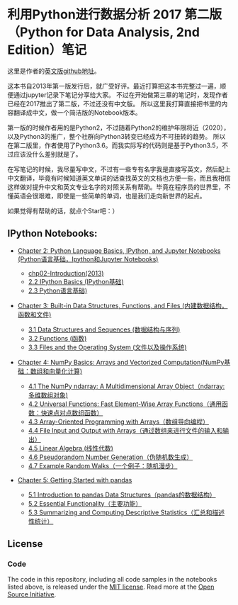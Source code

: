 # 利用Python进行数据分析 2017 第二版 （Python for Data Analysis, 2nd Edition）笔记

这里是作者的[英文版github地址](https://github.com/wesm/pydata-book)。

这本书自2013年第一版发行后，就广受好评。最近打算把这本书完整过一遍，顺便通过jupyter记录下笔记分享给大家。
不过在开始做第三章的笔记时，发现作者已经在2017推出了第二版，不过还没有中文版。
所以这里我打算直接把书里的内容翻译成中文，做一个简洁版的Notebook版本。

第一版的时候作者用的是Python2，不过随着Python2的维护年限将近（2020），以及Python3的推广，整个社群向Python3转变已经成为不可扭转的趋势。
所以在第二版里，作者使用了Python3.6。而我实际写的代码则是基于Python3.5，不过应该没什么差别就是了。

在写笔记的时候，我尽量写中文，不过有一些专有名字我是直接写英文，然后配上中文翻译，毕竟有时候知道英文单词的话查找英文的文档也方便一些，而且我相信这样做对提升中文和英文专业名字的对照关系有帮助。毕竟在程序员的世界里，不懂英语会很艰难，即使是一些简单的单词，也是我们走向新世界的起点。

如果觉得有帮助的话，就点个Star吧：）

## IPython Notebooks:

* [Chapter 2: Python Language Basics, IPython, and Jupyter Notebooks (Python语言基础，Ipython和Jupyter Notebooks)](http://nbviewer.jupyter.org/github/BrambleXu/pydata-notebook/tree/master/Chapter-02/)
  - [chp02-Introduction(2013)](http://nbviewer.jupyter.org/github/BrambleXu/pydata-notebook/blob/master/Chapter-02/chp02-Introduction%282013%29.ipynb)
  - [2.2 IPython Basics (IPython基础)](http://nbviewer.jupyter.org/github/BrambleXu/pydata-notebook/blob/master/Chapter-02/2.2%20IPython%20Basics.ipynb)
  - [2.3 Python语言基础)](http://nbviewer.jupyter.org/github/BrambleXu/pydata-notebook/blob/master/Chapter-02/2.3%20Python%E8%AF%AD%E8%A8%80%E5%9F%BA%E7%A1%80.ipynb)


* [Chapter 3: Built-in Data Structures, Functions, and Files (内建数据结构，函数和文件)](http://nbviewer.jupyter.org/github/BrambleXu/pydata-notebook/tree/master/Chapter-03/)
  - [3.1 Data Structures and Sequences (数据结构与序列)](http://nbviewer.jupyter.org/github/BrambleXu/pydata-notebook/blob/master/Chapter-03/3.1%20Data%20Structures%20and%20Sequences%20%28%E6%95%B0%E6%8D%AE%E7%BB%93%E6%9E%84%E4%B8%8E%E5%BA%8F%E5%88%97%29.ipynb)
  - [3.2 Functions (函数)](http://nbviewer.jupyter.org/github/BrambleXu/pydata-notebook/blob/master/Chapter-03/3.2%20Functions%20%28%E5%87%BD%E6%95%B0%29.ipynb)
  - [3.3 Files and the Operating System (文件以及操作系统)](http://nbviewer.jupyter.org/github/BrambleXu/pydata-notebook/blob/master/Chapter-03/3.3%20Files%20and%20the%20Operating%20System%20%28%E6%96%87%E4%BB%B6%E4%BB%A5%E5%8F%8A%E6%93%8D%E4%BD%9C%E7%B3%BB%E7%BB%9F%29.ipynb)


* [Chapter 4: NumPy Basics: Arrays and Vectorized Computation(NumPy基础：数组和向量化计算)](http://nbviewer.jupyter.org/github/BrambleXu/pydata-notebook/tree/master/Chapter-04/)
  - [4.1 The NumPy ndarray: A Multidimensional Array Object（ndarray: 多维数组对象)](http://nbviewer.jupyter.org/github/BrambleXu/pydata-notebook/blob/master/Chapter-04/4.1%20The%20NumPy%20ndarray%EF%BC%88%E5%A4%9A%E7%BB%B4%E6%95%B0%E7%BB%84%E5%AF%B9%E8%B1%A1%EF%BC%89.ipynb)
  - [4.2 Universal Functions: Fast Element-Wise Array Functions（通用函数：快速点对点数组函数）](http://nbviewer.jupyter.org/github/BrambleXu/pydata-notebook/blob/master/Chapter-04/4.2%20Universal%20Functions%20%28%E9%80%9A%E7%94%A8%E5%87%BD%E6%95%B0%29.ipynb)
  - [4.3 Array-Oriented Programming with Arrays（数组导向编程）](http://nbviewer.jupyter.org/github/BrambleXu/pydata-notebook/blob/master/Chapter-04/4.3%20Array-Oriented%20Programming%20with%20Arrays%EF%BC%88%E6%95%B0%E7%BB%84%E5%AF%BC%E5%90%91%E7%BC%96%E7%A8%8B%EF%BC%89.ipynb)
  - [4.4 File Input and Output with Arrays（通过数组来进行文件的输入和输出）](http://nbviewer.jupyter.org/github/BrambleXu/pydata-notebook/blob/master/Chapter-04/4.4%20File%20Input%20and%20Output%20with%20Arrays%EF%BC%88%E9%80%9A%E8%BF%87%E6%95%B0%E7%BB%84%E6%9D%A5%E8%BF%9B%E8%A1%8C%E6%96%87%E4%BB%B6%E7%9A%84%E8%BE%93%E5%85%A5%E5%92%8C%E8%BE%93%E5%87%BA%EF%BC%89.ipynb)
  - [4.5 Linear Algebra (线性代数)](http://nbviewer.jupyter.org/github/BrambleXu/pydata-notebook/blob/master/Chapter-04/4.5%20Linear%20Algebra%20%28%E7%BA%BF%E6%80%A7%E4%BB%A3%E6%95%B0%29.ipynb)
  - [4.6 Pseudorandom Number Generation（伪随机数生成）](http://nbviewer.jupyter.org/github/BrambleXu/pydata-notebook/blob/master/Chapter-04/4.6%20Pseudorandom%20Number%20Generation%EF%BC%88%E4%BC%AA%E9%9A%8F%E6%9C%BA%E6%95%B0%E7%94%9F%E6%88%90%EF%BC%89.ipynb)
  - [4.7 Example Random Walks（一个例子：随机漫步）](http://nbviewer.jupyter.org/github/BrambleXu/pydata-notebook/blob/master/Chapter-04/4.7%20Example%20Random%20Walks%EF%BC%88%E4%B8%80%E4%B8%AA%E4%BE%8B%E5%AD%90%EF%BC%9A%E9%9A%8F%E6%9C%BA%E6%BC%AB%E6%AD%A5%EF%BC%89.ipynb)
  

* [Chapter 5: Getting Started with pandas](http://nbviewer.jupyter.org/github/BrambleXu/pydata-notebook/tree/master/Chapter-05/)
  - [5.1 Introduction to pandas Data Structures（pandas的数据结构）](http://nbviewer.jupyter.org/github/BrambleXu/pydata-notebook/blob/master/Chapter-05/5.1%20Introduction%20to%20pandas%20Data%20Structures%EF%BC%88pandas%E7%9A%84%E6%95%B0%E6%8D%AE%E7%BB%93%E6%9E%84%EF%BC%89.ipynb)
  - [5.2 Essential Functionality（主要功能）](http://nbviewer.jupyter.org/github/BrambleXu/pydata-notebook/blob/master/Chapter-05/5.2%20Essential%20Functionality%EF%BC%88%E4%B8%BB%E8%A6%81%E5%8A%9F%E8%83%BD%EF%BC%89.ipynb)
  - [5.3 Summarizing and Computing Descriptive Statistics（汇总和描述性统计）](http://nbviewer.jupyter.org/github/BrambleXu/pydata-notebook/blob/master/Chapter-05/5.3%20Summarizing%20and%20Computing%20Descriptive%20Statistics%EF%BC%88%E6%80%BB%E7%BB%93%E5%92%8C%E6%8F%8F%E8%BF%B0%E6%80%A7%E7%BB%9F%E8%AE%A1%EF%BC%89.ipynb)


<!--

* [Chapter 6: Data Loading, Storage, and File Formats]()
* [Chapter 7: Data Cleaning and Preparation]()
* [Chapter 8: Data Wrangling: Join, Combine, and Reshape]()
* [Chapter 9: Plotting and Visualization](http://nbviewer.ipython.org/github/pydata/pydata-book/blob/2nd-edition/ch09.ipynb)
* [Chapter 10: Data Aggregation and Group Operations](http://nbviewer.ipython.org/github/pydata/pydata-book/blob/2nd-edition/ch10.ipynb)
* [Chapter 11: Time Series](http://nbviewer.ipython.org/github/pydata/pydata-book/blob/2nd-edition/ch11.ipynb)
* [Chapter 12: Advanced pandas](http://nbviewer.ipython.org/github/pydata/pydata-book/blob/2nd-edition/ch12.ipynb)
* [Chapter 13: Introduction to Modeling Libraries in Python](http://nbviewer.ipython.org/github/pydata/pydata-book/blob/2nd-edition/ch13.ipynb)
* [Chapter 14: Data Analysis Examples](http://nbviewer.ipython.org/github/pydata/pydata-book/blob/2nd-edition/ch14.ipynb)
* [Appendix A: Advanced NumPy](http://nbviewer.ipython.org/github/pydata/pydata-book/blob/2nd-edition/appa.ipynb) -->

## License

### Code

The code in this repository, including all code samples in the notebooks listed
above, is released under the [MIT license](LICENSE-CODE). Read more at the
[Open Source Initiative](https://opensource.org/licenses/MIT).
